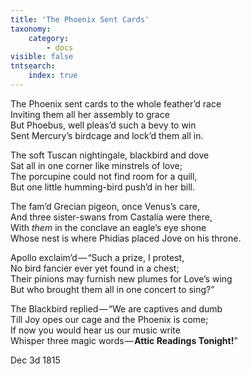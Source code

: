 ```yaml
---
title: 'The Phoenix Sent Cards'
taxonomy:
    category:
        - docs
visible: false
tntsearch:
    index: true
---
```


The Phoenix sent cards to the whole feather’d race  
Inviting them all her assembly to grace  
But Phoebus, well pleas’d such a bevy to win  
Sent Mercury’s birdcage and lock’d them all in.    

The soft Tuscan nightingale, blackbird and dove  
Sat all in one corner like minstrels of love;  
The porcupine could not find room for a quill,  
But one little humming-bird push’d in her bill.  

The fam’d Grecian pigeon, once Venus’s care,  
And three sister-swans from Castalia were there,  
With *them* in the conclave an eagle’s eye shone  
Whose nest is where Phidias placed Jove on his throne.  

Apollo exclaim’d — “Such a prize, I protest,  
No bird fancier ever yet found in a chest;  
Their pinions may furnish new plumes for Love’s wing  
But who brought them all in one concert to sing?”  

The Blackbird replied — “We are captives and dumb  
Till Joy opes our cage and the Phoenix is come;  
If now you would hear us our music write  
Whisper three magic words — **Attic Readings Tonight!**”

Dec 3d 1815